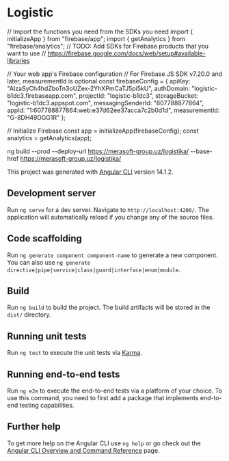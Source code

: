 # Logistic


// Import the functions you need from the SDKs you need
import { initializeApp } from "firebase/app";
import { getAnalytics } from "firebase/analytics";
// TODO: Add SDKs for Firebase products that you want to use
// https://firebase.google.com/docs/web/setup#available-libraries

// Your web app's Firebase configuration
// For Firebase JS SDK v7.20.0 and later, measurementId is optional
const firebaseConfig = {
  apiKey: "AIzaSyCh4hdZboTn3oUZex-2YhXPmCaTJ5pi5kU",
  authDomain: "logistic-b1dc3.firebaseapp.com",
  projectId: "logistic-b1dc3",
  storageBucket: "logistic-b1dc3.appspot.com",
  messagingSenderId: "607788877864",
  appId: "1:607788877864:web:e37d62ee37acca7c2b0d1d",
  measurementId: "G-8DH49DGG1R"
};

// Initialize Firebase
const app = initializeApp(firebaseConfig);
const analytics = getAnalytics(app);



ng build --prod --deploy-url https://merasoft-group.uz/logistika/ --base-href https://merasoft-group.uz/logistika/



This project was generated with [Angular CLI](https://github.com/angular/angular-cli) version 14.1.2.

## Development server

Run `ng serve` for a dev server. Navigate to `http://localhost:4200/`. The application will automatically reload if you change any of the source files.

## Code scaffolding

Run `ng generate component component-name` to generate a new component. You can also use `ng generate directive|pipe|service|class|guard|interface|enum|module`.

## Build

Run `ng build` to build the project. The build artifacts will be stored in the `dist/` directory.

## Running unit tests

Run `ng test` to execute the unit tests via [Karma](https://karma-runner.github.io).

## Running end-to-end tests

Run `ng e2e` to execute the end-to-end tests via a platform of your choice. To use this command, you need to first add a package that implements end-to-end testing capabilities.

## Further help

To get more help on the Angular CLI use `ng help` or go check out the [Angular CLI Overview and Command Reference](https://angular.io/cli) page.
